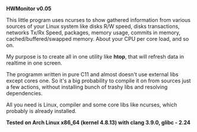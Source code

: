 **HWMonitor v0.05**

This little program uses ncurses to show gathered information from various sources of your Linux system like disks R/W speed, disks transactions, networks Tx/Rx Speed, packages,  memory usage, commits in memory, cached/buffered/swapped memory. About your CPU per core load, and so on.

My purpose is to create all in one utility like **htop**, that will refresh data in realtime in one screen.
 
The programm written in pure C11 and almost doesn't use external libs except cores one. So it's a big probability to compile it on from sources just a few actions, without installing bunch of trashy libs and resolving dependencies.


All you need is Linux, compiler and some core libs like ncurses, which probably is already installed. 


**Tested on Arch Linux x86_64 (kernel 4.8.13) with clang 3.9.0, glibc - 2.24**
